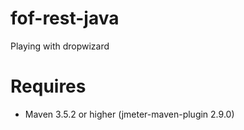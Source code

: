 # fof-rest-java
Playing with dropwizard

# Requires
- Maven 3.5.2 or higher (jmeter-maven-plugin 2.9.0)
